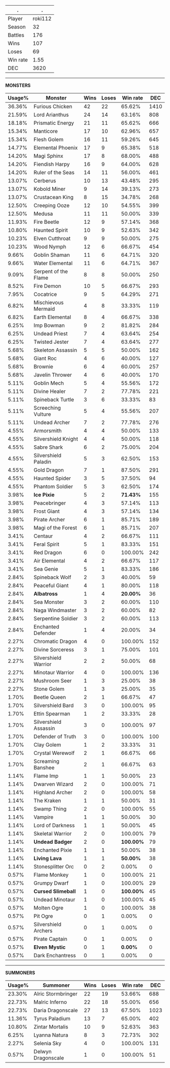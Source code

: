 .|.
|-|-
Player|roki112
Season|32
Battles|176
Wins|107
Loses|69
Win rate|1.55
DEC|3620

---
**MONSTERS**

Usage%|Monster|Wins|Loses|Win rate|DEC|
-|-|-|-|-|-|
36.36%|Furious Chicken|42|22|65.62%|1410|
21.59%|Lord Arianthus|24|14|63.16%|808|
18.18%|Prismatic Energy|21|11|65.62%|666|
15.34%|Manticore|17|10|62.96%|657|
15.34%|Flesh Golem|16|11|59.26%|645|
14.77%|Elemental Phoenix|17|9|65.38%|518|
14.20%|Magi Sphinx|17|8|68.00%|488|
14.20%|Fiendish Harpy|16|9|64.00%|628|
14.20%|Ruler of the Seas|14|11|56.00%|461|
13.07%|Cerberus|10|13|43.48%|295|
13.07%|Kobold Miner|9|14|39.13%|273|
13.07%|Crustacean King|8|15|34.78%|268|
12.50%|Creeping Ooze|12|10|54.55%|399|
12.50%|Medusa|11|11|50.00%|339|
11.93%|Fire Beetle|12|9|57.14%|368|
10.80%|Haunted Spirit|10|9|52.63%|342|
10.23%|Elven Cutthroat|9|9|50.00%|275|
10.23%|Wood Nymph|12|6|66.67%|454|
9.66%|Goblin Shaman|11|6|64.71%|320|
9.66%|Water Elemental|11|6|64.71%|367|
9.09%|Serpent of the Flame|8|8|50.00%|250|
8.52%|Fire Demon|10|5|66.67%|293|
7.95%|Cocatrice|9|5|64.29%|271|
6.82%|Mischievous Mermaid|4|8|33.33%|119|
6.82%|Earth Elemental|8|4|66.67%|338|
6.25%|Imp Bowman|9|2|81.82%|284|
6.25%|Undead Priest|7|4|63.64%|254|
6.25%|Twisted Jester|7|4|63.64%|277|
5.68%|Skeleton Assassin|5|5|50.00%|162|
5.68%|Giant Roc|4|6|40.00%|127|
5.68%|Brownie|6|4|60.00%|257|
5.68%|Javelin Thrower|4|6|40.00%|170|
5.11%|Goblin Mech|5|4|55.56%|172|
5.11%|Divine Healer|7|2|77.78%|221|
5.11%|Spineback Turtle|3|6|33.33%|83|
5.11%|Screeching Vulture|5|4|55.56%|207|
5.11%|Undead Archer|7|2|77.78%|276|
4.55%|Armorsmith|4|4|50.00%|133|
4.55%|Silvershield Knight|4|4|50.00%|118|
4.55%|Sabre Shark|6|2|75.00%|204|
4.55%|Silvershield Paladin|5|3|62.50%|153|
4.55%|Gold Dragon|7|1|87.50%|291|
4.55%|Haunted Spider|3|5|37.50%|94|
4.55%|Phantom Soldier|5|3|62.50%|174|
3.98%|**Ice Pixie**|5|2|**71.43%**|155|
3.98%|Peacebringer|4|3|57.14%|113|
3.98%|Frost Giant|4|3|57.14%|134|
3.98%|Pirate Archer|6|1|85.71%|189|
3.98%|Magi of the Forest|6|1|85.71%|207|
3.41%|Centaur|4|2|66.67%|111|
3.41%|Feral Spirit|5|1|83.33%|151|
3.41%|Red Dragon|6|0|100.00%|242|
3.41%|Air Elemental|4|2|66.67%|117|
3.41%|Sea Genie|5|1|83.33%|186|
2.84%|Spineback Wolf|2|3|40.00%|59|
2.84%|Peaceful Giant|4|1|80.00%|118|
2.84%|**Albatross**|1|4|**20.00%**|36|
2.84%|Sea Monster|3|2|60.00%|110|
2.84%|Naga Windmaster|3|2|60.00%|82|
2.84%|Serpentine Soldier|3|2|60.00%|113|
2.84%|Enchanted Defender|1|4|20.00%|34|
2.27%|Chromatic Dragon|4|0|100.00%|152|
2.27%|Divine Sorceress|3|1|75.00%|101|
2.27%|Silvershield Warrior|2|2|50.00%|68|
2.27%|Minotaur Warrior|4|0|100.00%|136|
2.27%|Mushroom Seer|1|3|25.00%|38|
2.27%|Stone Golem|1|3|25.00%|35|
1.70%|Beetle Queen|2|1|66.67%|47|
1.70%|Silvershield Bard|3|0|100.00%|95|
1.70%|Ettin Spearman|1|2|33.33%|28|
1.70%|Silvershield Assassin|3|0|100.00%|97|
1.70%|Defender of Truth|3|0|100.00%|100|
1.70%|Clay Golem|1|2|33.33%|31|
1.70%|Crystal Werewolf|2|1|66.67%|66|
1.70%|Screaming Banshee|2|1|66.67%|63|
1.14%|Flame Imp|1|1|50.00%|23|
1.14%|Dwarven Wizard|2|0|100.00%|71|
1.14%|Highland Archer|2|0|100.00%|58|
1.14%|The Kraken|1|1|50.00%|31|
1.14%|Swamp Thing|2|0|100.00%|55|
1.14%|Vampire|1|1|50.00%|30|
1.14%|Lord of Darkness|1|1|50.00%|45|
1.14%|Skeletal Warrior|2|0|100.00%|79|
1.14%|**Undead Badger**|2|0|**100.00%**|79|
1.14%|Enchanted Pixie|1|1|50.00%|38|
1.14%|**Living Lava**|1|1|**50.00%**|38|
1.14%|Stonesplitter Orc|0|2|0.00%|0|
0.57%|Flame Monkey|1|0|100.00%|21|
0.57%|Grumpy Dwarf|1|0|100.00%|29|
0.57%|**Cursed Slimeball**|1|0|**100.00%**|45|
0.57%|Undead Minotaur|1|0|100.00%|45|
0.57%|Molten Ogre|1|0|100.00%|38|
0.57%|Pit Ogre|0|1|0.00%|0|
0.57%|Silvershield Archers|0|1|0.00%|0|
0.57%|Pirate Captain|0|1|0.00%|0|
0.57%|**Elven Mystic**|0|1|**0.00%**|0|
0.57%|Dark Enchantress|0|1|0.00%|0|

---
**SUMMONERS**

Usage%|Summoner|Wins|Loses|Win rate|DEC|
-|-|-|-|-|-|
23.30%|Alric Stormbringer|22|19|53.66%|688|
22.73%|Malric Inferno|22|18|55.00%|656|
22.73%|Daria Dragonscale|27|13|67.50%|1023|
11.36%|Tyrus Paladium|13|7|65.00%|402|
10.80%|Zintar Mortalis|10|9|52.63%|363|
6.25%|Lyanna Natura|8|3|72.73%|302|
2.27%|Selenia Sky|4|0|100.00%|131|
0.57%|Delwyn Dragonscale|1|0|100.00%|51|
